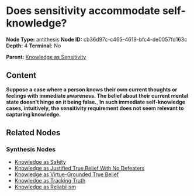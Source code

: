 # Does sensitivity accommodate self-knowledge?

**Node Type:** antithesis
**Node ID:** cb36d97c-c465-4619-bfc4-de0057fd163c
**Depth:** 4
**Terminal:** No

**Parent:** [Knowledge as Sensitivity](knowledge-as-sensitivity-synthesis-12209e59-bccf-44ad-b516-1f472469be27.md)

## Content

**Suppose a case where a person knows their own current thoughts or feelings with immediate awareness. The belief about their current mental state doesn't hinge on it being false.**, **In such immediate self-knowledge cases, intuitively, the sensitivity requirement does not seem relevant to capturing knowledge.**

## Related Nodes

### Synthesis Nodes

- [Knowledge as Safety](knowledge-as-safety-synthesis-3ee61d59-674f-4c02-b185-f676deee29cc.md)
- [Knowledge as Justified True Belief With No Defeaters](knowledge-as-justified-true-belief-with-no-defeaters-synthesis-000d7491-7dff-454e-8426-42827226c4db.md)
- [Knowledge as Virtue-Grounded True Belief](knowledge-as-virtue-grounded-true-belief-synthesis-fb1c4479-2b99-414b-8a5c-93a6e9ae6a3e.md)
- [Knowledge as Tracking Truth](knowledge-as-tracking-truth-synthesis-4f00bd75-f2cd-44cd-8aea-1215a0436694.md)
- [Knowledge as Reliabilism](knowledge-as-reliabilism-synthesis-eed1feef-8f62-4b80-8e3e-1735ce215be2.md)
